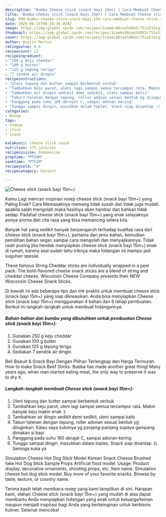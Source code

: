 ```yaml
---
description: "Bumbu Cheese stick (snack bayi 15m+) | Cara Membuat Cheese stick (snack bayi 15m+) Yang Sempurna"
title: "Bumbu Cheese stick (snack bayi 15m+) | Cara Membuat Cheese stick (snack bayi 15m+) Yang Sempurna"
slug: 999-bumbu-cheese-stick-snack-bayi-15m-cara-membuat-cheese-stick-snack-bayi-15m-yang-sempurna
date: 2020-06-16T00:34:36.034Z
image: https://img-global.cpcdn.com/recipes/1cae6c80cee5d8d3/751x532cq70/cheese-stick-snack-bayi-15m-foto-resep-utama.jpg
thumbnail: https://img-global.cpcdn.com/recipes/1cae6c80cee5d8d3/751x532cq70/cheese-stick-snack-bayi-15m-foto-resep-utama.jpg
cover: https://img-global.cpcdn.com/recipes/1cae6c80cee5d8d3/751x532cq70/cheese-stick-snack-bayi-15m-foto-resep-utama.jpg
author: Austin Morton
ratingvalue: 4.4
reviewcount: 13
recipeingredient:
- "250 g keju cheddar"
- "100 g butter"
- "125 g tepung terigu"
- "7 sendok air dingin"
recipeinstructions:
- "Uleni tepung dan butter sampai berbentuk serbuk"
- "Tambahkan keju parut, uleni lagi sampai semua tercampur rata. Makin banyak keju makin enak :)"
- "Tambahkan air dingin sedikit demi sedikit, uleni sampai kalis"
- "Taburi talenan dengan tepung, roller adonan sesuai bentuk yg diinginkan. Kalau saya sukanya yg panjang-panjang supaya gampang dimakan si bayi"
- "Panggang pada suhu 160 derajat C, sampai adonan kering"
- "Tunggu sampai dingin, masukkan dalam toples. Snack siap disantap :)). Semoga suka ya"
categories:
- Resep
tags:
- cheese
- stick
- snack

katakunci: cheese stick snack 
nutrition: 175 calories
recipecuisine: Indonesian
preptime: "PT24M"
cooktime: "PT51M"
recipeyield: "4"
recipecategory: Dessert

---
```



![Cheese stick (snack bayi 15m+)](https://img-global.cpcdn.com/recipes/1cae6c80cee5d8d3/751x532cq70/cheese-stick-snack-bayi-15m-foto-resep-utama.jpg)

Kamu Lagi mencari inspirasi resep cheese stick (snack bayi 15m+) yang Paling Enak? Cara Memasaknya memang tidak susah dan tidak juga mudah. apabila salah mengolah maka hasilnya akan hambar dan bahkan tidak sedap. Padahal cheese stick (snack bayi 15m+) yang enak selayaknya punya aroma dan cita rasa yang bisa memancing selera kita.

Banyak hal yang sedikit banyak berpengaruh terhadap kualitas rasa dari cheese stick (snack bayi 15m+), pertama dari jenis bahan, kemudian pemilihan bahan segar, sampai cara mengolah dan menyajikannya. Tidak usah pusing jika hendak menyiapkan cheese stick (snack bayi 15m+) enak di rumah, karena asal sudah tahu triknya maka hidangan ini mampu jadi suguhan spesial.

These famous String Cheddar sticks are individually wrapped in a peel pack. The bold-flavored cheese snack sticks are a blend of string and cheddar cheese. Wisconsin Cheese Company presents their NEW Wisconsin Cheese Snack Sticks.


Di bawah ini ada beberapa tips dan trik praktis untuk membuat cheese stick (snack bayi 15m+) yang siap dikreasikan. Anda bisa menyiapkan Cheese stick (snack bayi 15m+) menggunakan 4 bahan dan 6 tahap pembuatan. Berikut ini langkah-langkah untuk membuat hidangannya.

<!--inarticleads1-->

##### Bahan-bahan dan bumbu yang dibutuhkan untuk pembuatan Cheese stick (snack bayi 15m+):

1. Gunakan 250 g keju cheddar
1. Gunakan 100 g butter
1. Gunakan 125 g tepung terigu
1. Sediakan 7 sendok air dingin


Beli Biskuit &amp; Snack Bayi Dengan Pilihan Terlengkap dan Harga Termurah. How to make Snack Beef Sticks. Bubba has made another great thing! Many years ago, when man started eating meat, the only way to preserve it was to dry it. 

<!--inarticleads2-->

##### Langkah-langkah membuat Cheese stick (snack bayi 15m+):

1. Uleni tepung dan butter sampai berbentuk serbuk
1. Tambahkan keju parut, uleni lagi sampai semua tercampur rata. Makin banyak keju makin enak :)
1. Tambahkan air dingin sedikit demi sedikit, uleni sampai kalis
1. Taburi talenan dengan tepung, roller adonan sesuai bentuk yg diinginkan. Kalau saya sukanya yg panjang-panjang supaya gampang dimakan si bayi
1. Panggang pada suhu 160 derajat C, sampai adonan kering
1. Tunggu sampai dingin, masukkan dalam toples. Snack siap disantap :)). Semoga suka ya


Simulation Cheese Hot Dog Stick Model Korean Snack Cheese Brushed fake Hot Dog Stick Sample Props Artificial food model. Usage: Product display, decorative ornaments, shooting props, etc. Item name: Simulation cheese hot dog stick model. Buy more of your favorite snacks. Browse by taste, texture, or country name. 

Terima kasih telah membaca resep yang kami tampilkan di sini. Harapan kami, olahan Cheese stick (snack bayi 15m+) yang mudah di atas dapat membantu Anda menyiapkan hidangan yang enak untuk keluarga/teman maupun menjadi inspirasi bagi Anda yang berkeinginan untuk berbisnis kuliner. Selamat mencoba!

